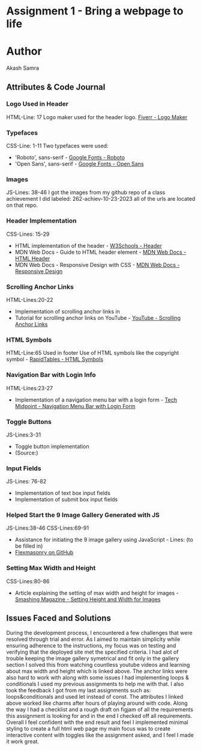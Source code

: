 # Assignment 1 - Bring a webpage to life

# Author
Akash Samra

## Attributes & Code Journal

### Logo Used in Header

HTML-Line: 17
Logo maker used for the header logo. [Fiverr - Logo Maker](https://www.fiverr.com/logo-maker)

### Typefaces

CSS-Line: 1-11
Two typefaces were used:
- 'Roboto', sans-serif - [Google Fonts - Roboto](https://fonts.google.com/specimen/Roboto)
- 'Open Sans', sans-serif - [Google Fonts - Open Sans](https://fonts.google.com/specimen/Open+Sans)

### Images

JS-Lines: 38-46
I got the images from my github repo of a class achievement I did labeled: 262-achiev-10-23-2023
all of the urls are located on that repo.

### Header Implementation

CSS-Lines: 15-29
- HTML implementation of the header - [W3Schools - Header](https://www.w3schools.com/tags/tryit.asp?filename=tryhtml5_header)
- MDN Web Docs - Guide to HTML header element - [MDN Web Docs - HTML Header](https://developer.mozilla.org/en-US/docs/Web/HTML/Element/header)
- MDN Web Docs - Responsive Design with CSS - [MDN Web Docs - Responsive Design](https://developer.mozilla.org/en-US/docs/Learn/CSS/CSS_layout/Responsive_Design)

### Scrolling Anchor Links

HTML-Lines:20-22
- Implementation of scrolling anchor links in 
- Tutorial for scrolling anchor links on YouTube - [YouTube - Scrolling Anchor Links](https://www.youtube.com/watch?v=k4EGA95ZK4o)

### HTML Symbols

HTML-Line:65
Used in footer
Use of HTML symbols like the copyright symbol - [RapidTables - HTML Symbols](https://www.rapidtables.com/web/html/html-codes/html-code-copyright.html)

### Navigation Bar with Login Info

HTML-Lines:23-27
- Implementation of a navigation menu bar with a login form - [Tech Midpoint - Navigation Menu Bar with Login Form](https://techmidpoint.com/navigation-menu-bar-with-login-form/)

### Toggle Buttons

JS-Lines:3-31
- Toggle button implementation 
- (Source:)

### Input Fields

JS-Lines: 76-82
- Implementation of text box input fields 
- Implementation of submit box input fields 

### Helped Start the 9 Image Gallery Generated with JS

JS-Lines:38-46
CSS-Lines:69-91
- Assistance for initiating the 9 image gallery using JavaScript - Lines: (to be filled in)
- [Flexmasonry on GitHub](https://github.com/gilbitron/flexmasonry/tree/master)

### Setting Max Width and Height

CSS-Lines:80-86
- Article explaining the setting of max width and height for images - [Smashing Magazine - Setting Height and Width for Images](https://www.smashingmagazine.com/2020/03/setting-height-width-images-important-again/)

## Issues Faced and Solutions
During the development process, I encountered a few challenges that were resolved through trial and error. As I aimed to maintain simplicity while ensuring adherence to the instructions, my focus was on testing and verifying that the deployed site met the specified criteria. I had alot of trouble keeping the image gallery symetrical and fit only in the gallery section I solved this from watching countless youtube videos and learning about max width and height which is linked above. The anchor links were also hard to work with along with some issues I had implementing loops & conditionals I used my previous assignments to help me with that. I also took the feedback I got from my last assignments such as: loops&conditionals and used let instead of const. The attributes I linked above worked like charms after hours of playing around with code. Along the way I had a checklist and a rough draft on figjam of all the requirements this assignment is looking for and in the end I checked off all requirements. Overall I feel confident with the end result and feel I implemented minimal styling to create a full html web page my main focus was to create interactive content with toggles like the assignment asked, and I feel I made it work great. 









